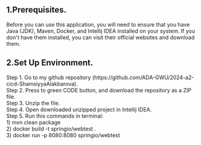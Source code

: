 <h2>1.Prerequisites.</h2>
<p>Before you can use this application, you will need to ensure that you have Java (JDK), Maven, Docker, and Intellij IDEA installed on your system. If you don't have them installed, you can visit their official websites and download them.</p>

<h2>2.Set Up Environment.</h2>
<p>Step 1. Go to my github repository (https://github.com/ADA-GWU/2024-a2-cicd-ShamsiyyaAlakbarova).<br>Step 2. Press to green CODE button, and download the repository as a ZIP file.<br>
Step 3. Unzip the file.<br>
Step 4. Open downloaded unzipped project in Intellij IDEA.<br>
Step 5. Run this commands in terminal:<br>1) mvn clean package<br>2) docker build -t springio/webtest .<br>3) docker run -p 8080:8080 springio/webtest<br>
